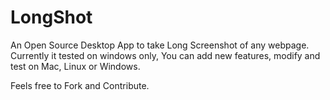 # LongShot

An Open Source Desktop App to take Long Screenshot of any webpage. Currently it tested on windows only, You can add new features, modify and test on Mac, Linux or Windows.

Feels free to Fork and Contribute.
